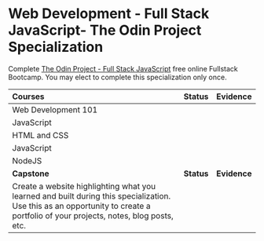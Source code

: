 # Web Development - Full Stack JavaScript- The Odin Project Specialization

Complete [The Odin Project - Full Stack JavaScript](https://www.theodinproject.com/tracks/full-stack-javascript) free online Fullstack Bootcamp. You may elect to complete this specialization only once.

| Courses                                                                                                                                                                         |   Status   |   Evidence   |
| :------------------------------------------------------------------------------------------------------------------------------------------------------------------------------ | :--------: | :----------: |
| Web Development 101                                                                                                                                                             |            |              |
| JavaScript                                                                                                                                                                      |            |              |
| HTML and CSS                                                                                                                                                                    |            |              |
| JavaScript                                                                                                                                                                      |            |              |
| NodeJS                                                                                                                                                                          |            |              |
| **Capstone**                                                                                                                                                                    | **Status** | **Evidence** |
| Create a website highlighting what you learned and built during this specialization. Use this as an opportunity to create a portfolio of your projects, notes, blog posts, etc. |            |              |
